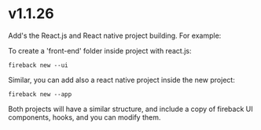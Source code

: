 # v1.1.26

Add's the React.js and React native project building. For example:

To create a 'front-end' folder inside project with react.js:
```
fireback new --ui
```

Similar, you can add also a react native project inside the new project:
```
fireback new --app
```

Both projects will have a similar structure, and include a copy of fireback UI components,
hooks, and you can modify them.